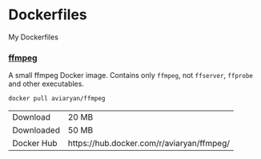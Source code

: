 # Dockerfiles

My Dockerfiles


### [ffmpeg](ffmpeg)

A small ffmpeg Docker image. Contains only `ffmpeg`, not `ffserver`, `ffprobe` and other executables. 

```bash
docker pull aviaryan/ffmpeg
```

<table>
    <tr>
        <td>
            Download
        </td>
        <td>
            20 MB
        </td>
    </tr>
    <tr>
        <td>
            Downloaded
        </td>
        <td>
            50 MB
        </td>
    </tr>
    <tr>
        <td>
            Docker Hub
        </td>
        <td>
            https://hub.docker.com/r/aviaryan/ffmpeg/
        </td>
    </tr>
</table>
